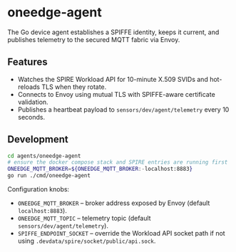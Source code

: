# oneedge-agent

The Go device agent establishes a SPIFFE identity, keeps it current, and publishes telemetry to the secured MQTT fabric via Envoy.

## Features

- Watches the SPIRE Workload API for 10-minute X.509 SVIDs and hot-reloads TLS when they rotate.
- Connects to Envoy using mutual TLS with SPIFFE-aware certificate validation.
- Publishes a heartbeat payload to `sensors/dev/agent/telemetry` every 10 seconds.

## Development

```bash
cd agents/oneedge-agent
# ensure the docker compose stack and SPIRE entries are running first
ONEEDGE_MQTT_BROKER=${ONEEDGE_MQTT_BROKER:-localhost:8883}
go run ./cmd/oneedge-agent
```

Configuration knobs:

- `ONEEDGE_MQTT_BROKER` – broker address exposed by Envoy (default `localhost:8883`).
- `ONEEDGE_MQTT_TOPIC` – telemetry topic (default `sensors/dev/agent/telemetry`).
- `SPIFFE_ENDPOINT_SOCKET` – override the Workload API socket path if not using `.devdata/spire/socket/public/api.sock`.
